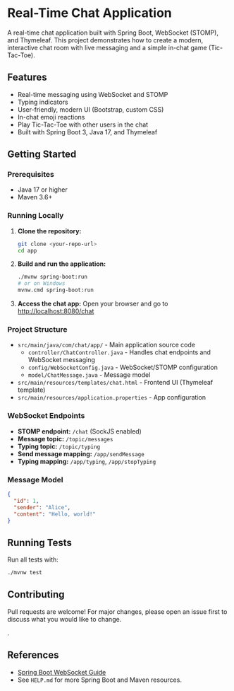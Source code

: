 # Real-Time Chat Application

A real-time chat application built with Spring Boot, WebSocket (STOMP), and Thymeleaf. This project demonstrates how to create a modern, interactive chat room with live messaging and a simple in-chat game (Tic-Tac-Toe).

## Features
- Real-time messaging using WebSocket and STOMP
- Typing indicators
- User-friendly, modern UI (Bootstrap, custom CSS)
- In-chat emoji reactions
- Play Tic-Tac-Toe with other users in the chat
- Built with Spring Boot 3, Java 17, and Thymeleaf

## Getting Started

### Prerequisites
- Java 17 or higher
- Maven 3.6+

### Running Locally
1. **Clone the repository:**
   ```bash
   git clone <your-repo-url>
   cd app
   ```
2. **Build and run the application:**
   ```bash
   ./mvnw spring-boot:run
   # or on Windows
   mvnw.cmd spring-boot:run
   ```
3. **Access the chat app:**
   Open your browser and go to [http://localhost:8080/chat](http://localhost:8080/chat)

### Project Structure
- `src/main/java/com/chat/app/` - Main application source code
  - `controller/ChatController.java` - Handles chat endpoints and WebSocket messaging
  - `config/WebSocketConfig.java` - WebSocket/STOMP configuration
  - `model/ChatMessage.java` - Message model
- `src/main/resources/templates/chat.html` - Frontend UI (Thymeleaf template)
- `src/main/resources/application.properties` - App configuration

### WebSocket Endpoints
- **STOMP endpoint:** `/chat` (SockJS enabled)
- **Message topic:** `/topic/messages`
- **Typing topic:** `/topic/typing`
- **Send message mapping:** `/app/sendMessage`
- **Typing mapping:** `/app/typing`, `/app/stopTyping`

### Message Model
```json
{
  "id": 1,
  "sender": "Alice",
  "content": "Hello, world!"
}
```

## Running Tests
Run all tests with:
```bash
./mvnw test
```

## Contributing
Pull requests are welcome! For major changes, please open an issue first to discuss what you would like to change.

.

## References
- [Spring Boot WebSocket Guide](https://spring.io/guides/gs/messaging-stomp-websocket/)
- See `HELP.md` for more Spring Boot and Maven resources.
